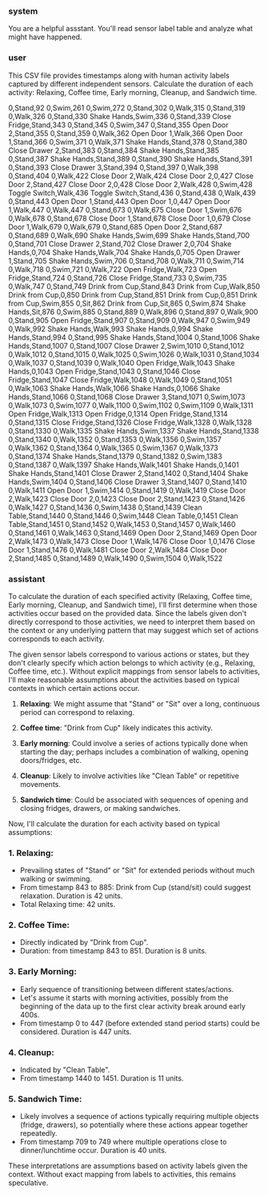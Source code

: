 ### system
You are a helpful assstant. You'll read sensor label table and analyze what might have happened.
### user

This CSV file provides timestamps along with human activity labels captured by different independent sensors.
Calculate the duration of each activity: Relaxing, Coffee time, Early morning, Cleanup, and Sandwich time.
    
0,Stand,92
0,Swim,261
0,Swim,272
0,Stand,302
0,Walk,315
0,Stand,319
0,Walk,326
0,Stand,330
Shake Hands,Swim,336
0,Stand,339
Close Fridge,Stand,343
0,Stand,345
0,Swim,347
0,Stand,355
Open Door 2,Stand,355
0,Stand,359
0,Walk,362
Open Door 1,Walk,366
Open Door 1,Stand,366
0,Swim,371
0,Walk,371
Shake Hands,Stand,378
0,Stand,380
Close Drawer 2,Stand,383
0,Stand,384
Shake Hands,Stand,385
0,Stand,387
Shake Hands,Stand,389
0,Stand,390
Shake Hands,Stand,391
0,Stand,393
Close Drawer 3,Stand,394
0,Stand,397
0,Walk,398
0,Stand,404
0,Walk,422
Close Door 2,Walk,424
Close Door 2,0,427
Close Door 2,Stand,427
Close Door 2,0,428
Close Door 2,Walk,428
0,Swim,428
Toggle Switch,Walk,436
Toggle Switch,Stand,436
0,Stand,438
0,Walk,439
0,Stand,443
Open Door 1,Stand,443
Open Door 1,0,447
Open Door 1,Walk,447
0,Walk,447
0,Stand,673
0,Walk,675
Close Door 1,Swim,676
0,Walk,678
0,Stand,678
Close Door 1,Stand,678
Close Door 1,0,679
Close Door 1,Walk,679
0,Walk,679
0,Stand,685
Open Door 2,Stand,687
0,Stand,689
0,Walk,690
Shake Hands,Swim,699
Shake Hands,Stand,700
0,Stand,701
Close Drawer 2,Stand,702
Close Drawer 2,0,704
Shake Hands,0,704
Shake Hands,Walk,704
Shake Hands,0,705
Open Drawer 1,Stand,705
Shake Hands,Swim,706
0,Stand,708
0,Walk,711
0,Swim,714
0,Walk,718
0,Swim,721
0,Walk,722
Open Fridge,Walk,723
Open Fridge,Stand,724
0,Stand,726
Close Fridge,Stand,733
0,Swim,735
0,Walk,747
0,Stand,749
Drink from Cup,Stand,843
Drink from Cup,Walk,850
Drink from Cup,0,850
Drink from Cup,Stand,851
Drink from Cup,0,851
Drink from Cup,Swim,855
0,Sit,862
Drink from Cup,Sit,865
0,Swim,874
Shake Hands,Sit,876
0,Swim,885
0,Stand,889
0,Walk,896
0,Stand,897
0,Walk,900
0,Stand,905
Open Fridge,Stand,907
0,Stand,909
0,Walk,947
0,Swim,949
0,Walk,992
Shake Hands,Walk,993
Shake Hands,0,994
Shake Hands,Stand,994
0,Stand,995
Shake Hands,Stand,1004
0,Stand,1006
Shake Hands,Stand,1007
0,Stand,1007
Close Drawer 2,Swim,1010
0,Stand,1012
0,Walk,1012
0,Stand,1015
0,Walk,1025
0,Swim,1026
0,Walk,1031
0,Stand,1034
0,Walk,1037
0,Stand,1039
0,Walk,1040
Open Fridge,Walk,1043
Shake Hands,0,1043
Open Fridge,Stand,1043
0,Stand,1046
Close Fridge,Stand,1047
Close Fridge,Walk,1048
0,Walk,1049
0,Stand,1051
0,Walk,1063
Shake Hands,Walk,1066
Shake Hands,0,1066
Shake Hands,Stand,1066
0,Stand,1068
Close Drawer 3,Stand,1071
0,Swim,1073
0,Walk,1073
0,Swim,1077
0,Walk,1100
0,Swim,1102
0,Swim,1109
0,Walk,1311
Open Fridge,Walk,1313
Open Fridge,0,1314
Open Fridge,Stand,1314
0,Stand,1315
Close Fridge,Stand,1326
Close Fridge,Walk,1328
0,Walk,1328
0,Stand,1330
0,Walk,1335
Shake Hands,Swim,1337
Shake Hands,Stand,1338
0,Stand,1340
0,Walk,1352
0,Stand,1353
0,Walk,1356
0,Swim,1357
0,Walk,1362
0,Stand,1364
0,Walk,1365
0,Swim,1367
0,Walk,1373
0,Stand,1374
Shake Hands,Stand,1379
0,Stand,1382
0,Swim,1383
0,Stand,1387
0,Walk,1397
Shake Hands,Walk,1401
Shake Hands,0,1401
Shake Hands,Stand,1401
Close Drawer 2,Stand,1402
0,Stand,1404
Shake Hands,Swim,1404
0,Stand,1406
Close Drawer 3,Stand,1407
0,Stand,1410
0,Walk,1411
Open Door 1,Swim,1414
0,Stand,1419
0,Walk,1419
Close Door 2,Walk,1423
Close Door 2,0,1423
Close Door 2,Stand,1423
0,Stand,1426
0,Walk,1427
0,Stand,1436
0,Swim,1438
0,Stand,1439
Clean Table,Stand,1440
0,Stand,1446
0,Swim,1448
Clean Table,0,1451
Clean Table,Stand,1451
0,Stand,1452
0,Walk,1453
0,Stand,1457
0,Walk,1460
0,Stand,1461
0,Walk,1463
0,Stand,1469
Open Door 2,Stand,1469
Open Door 2,Walk,1473
0,Walk,1473
Close Door 1,Walk,1476
Close Door 1,0,1476
Close Door 1,Stand,1476
0,Walk,1481
Close Door 2,Walk,1484
Close Door 2,Stand,1485
0,Stand,1489
0,Walk,1490
0,Swim,1504
0,Walk,1522

### assistant
To calculate the duration of each specified activity (Relaxing, Coffee time, Early morning, Cleanup, and Sandwich time), I'll first determine when those activities occur based on the provided data. Since the labels given don't directly correspond to those activities, we need to interpret them based on the context or any underlying pattern that may suggest which set of actions corresponds to each activity.

The given sensor labels correspond to various actions or states, but they don't clearly specify which action belongs to which activity (e.g., Relaxing, Coffee time, etc.). Without explicit mappings from sensor labels to activities, I'll make reasonable assumptions about the activities based on typical contexts in which certain actions occur.

1. **Relaxing**: We might assume that "Stand" or "Sit" over a long, continuous period can correspond to relaxing.

2. **Coffee time**: "Drink from Cup" likely indicates this activity.

3. **Early morning**: Could involve a series of actions typically done when starting the day; perhaps includes a combination of walking, opening doors/fridges, etc.

4. **Cleanup**: Likely to involve activities like "Clean Table" or repetitive movements.

5. **Sandwich time**: Could be associated with sequences of opening and closing fridges, drawers, or making sandwiches.

Now, I'll calculate the duration for each activity based on typical assumptions:

### 1. **Relaxing:**
   - Prevailing states of "Stand" or "Sit" for extended periods without much walking or swimming.
   - From timestamp 843 to 885: Drink from Cup (stand/sit) could suggest relaxation. Duration is 42 units.
   - Total Relaxing time: 42 units.

### 2. **Coffee Time:**
   - Directly indicated by "Drink from Cup".
   - Duration: from timestamp 843 to 851. Duration is 8 units.

### 3. **Early Morning:**
   - Early sequence of transitioning between different states/actions.
   - Let's assume it starts with morning activities, possibly from the beginning of the data up to the first clear activity break around early 400s.
   - From timestamp 0 to 447 (before extended stand period starts) could be considered. Duration is 447 units.

### 4. **Cleanup:**
   - Indicated by "Clean Table".
   - From timestamp 1440 to 1451. Duration is 11 units.

### 5. **Sandwich Time:**
   - Likely involves a sequence of actions typically requiring multiple objects (fridge, drawers), so potentially where these actions appear together repeatedly.
   - From timestamp 709 to 749 where multiple operations close to dinner/lunchtime occur. Duration is 40 units.

These interpretations are assumptions based on activity labels given the context. Without exact mapping from labels to activities, this remains speculative.

